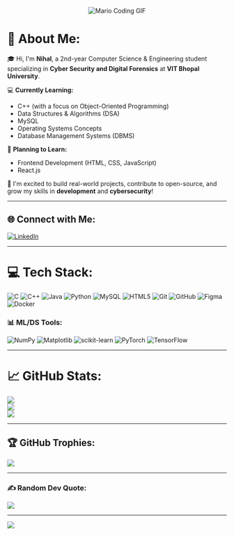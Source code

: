 <p align="center">
  <img src="https://cdn.artstation.com/p/assets/images/images/021/720/920/original/pixel-jeff-mario.gif?1572709433" alt="Mario Coding GIF" />
</p>

# 💫 About Me:
🎓 Hi, I'm **Nihal**, a 2nd-year Computer Science & Engineering student specializing in **Cyber Security and Digital Forensics** at **VIT Bhopal University**.

💻 **Currently Learning:**  
- C++ (with a focus on Object-Oriented Programming)  
- Data Structures & Algorithms (DSA)  
- MySQL  
- Operating Systems Concepts  
- Database Management Systems (DBMS)

🌱 **Planning to Learn:**  
- Frontend Development (HTML, CSS, JavaScript)  
- React.js

🚀 I'm excited to build real-world projects, contribute to open-source, and grow my skills in **development** and **cybersecurity**!

---

## 🌐 Connect with Me:
[![LinkedIn](https://img.shields.io/badge/LinkedIn-%230077B5.svg?style=for-the-badge&logo=linkedin&logoColor=white)](https://linkedin.com/in/nihal-somarajupalli-19219728a/)

---

# 💻 Tech Stack:
![C](https://img.shields.io/badge/c-%2300599C.svg?style=for-the-badge&logo=c&logoColor=white)
![C++](https://img.shields.io/badge/c++-%2300599C.svg?style=for-the-badge&logo=c%2B%2B&logoColor=white)
![Java](https://img.shields.io/badge/java-%23ED8B00.svg?style=for-the-badge&logo=openjdk&logoColor=white)
![Python](https://img.shields.io/badge/python-3670A0?style=for-the-badge&logo=python&logoColor=ffdd54)
![MySQL](https://img.shields.io/badge/mysql-4479A1.svg?style=for-the-badge&logo=mysql&logoColor=white)
![HTML5](https://img.shields.io/badge/html5-%23E34F26.svg?style=for-the-badge&logo=html5&logoColor=white)
![Git](https://img.shields.io/badge/git-%23F05033.svg?style=for-the-badge&logo=git&logoColor=white)
![GitHub](https://img.shields.io/badge/github-%23121011.svg?style=for-the-badge&logo=github&logoColor=white)
![Figma](https://img.shields.io/badge/figma-%23F24E1E.svg?style=for-the-badge&logo=figma&logoColor=white)
![Docker](https://img.shields.io/badge/docker-%230db7ed.svg?style=for-the-badge&logo=docker&logoColor=white)

### 📊 ML/DS Tools:
![NumPy](https://img.shields.io/badge/numpy-%23013243.svg?style=for-the-badge&logo=numpy&logoColor=white)
![Matplotlib](https://img.shields.io/badge/Matplotlib-%23ffffff.svg?style=for-the-badge&logo=Matplotlib&logoColor=black)
![scikit-learn](https://img.shields.io/badge/scikit--learn-%23F7931E.svg?style=for-the-badge&logo=scikit-learn&logoColor=white)
![PyTorch](https://img.shields.io/badge/PyTorch-%23EE4C2C.svg?style=for-the-badge&logo=PyTorch&logoColor=white)
![TensorFlow](https://img.shields.io/badge/TensorFlow-%23FF6F00.svg?style=for-the-badge&logo=TensorFlow&logoColor=white)

---

# 📈 GitHub Stats:
![](https://github-readme-stats.vercel.app/api?username=Nihal-Somarajupalli&theme=tokyonight&hide_border=false&include_all_commits=false&count_private=false)<br/>
![](https://nirzak-streak-stats.vercel.app/?user=Nihal-Somarajupalli&theme=tokyonight&hide_border=false)<br/>
![](https://github-readme-stats.vercel.app/api/top-langs/?username=Nihal-Somarajupalli&theme=tokyonight&hide_border=false&include_all_commits=false&count_private=false&layout=compact)

---

## 🏆 GitHub Trophies:
![](https://github-profile-trophy.vercel.app/?username=Nihal-Somarajupalli&theme=tokyonight&no-frame=false&no-bg=true&margin-w=4)

---

### ✍️ Random Dev Quote:
![](https://quotes-github-readme.vercel.app/api?type=horizontal&theme=radical)

---

[![](https://visitcount.itsvg.in/api?id=Nihal-Somarajupalli&icon=0&color=0)](https://visitcount.itsvg.in)

<!-- Proudly created with GPRM ( https://gprm.itsvg.in ) -->
